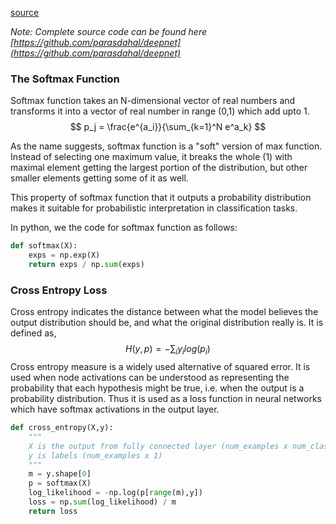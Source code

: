 [source](https://raw.githubusercontent.com/parasdahal/deepnotes/master/_posts/2017-05-28-softmax-crossentropy.md)

*Note: Complete source code can be found here [https://github.com/parasdahal/deepnet](https://github.com/parasdahal/deepnet)*

### The Softmax Function

Softmax function takes an N-dimensional vector of real numbers and transforms it into a vector of real number in range (0,1) which add upto 1. 
$$
p_j = \frac{e^{a_i}}{\sum_{k=1}^N e^a_k}
$$


As the name suggests, softmax function is a "soft" version of max function. Instead of selecting one maximum value, it breaks the whole (1) with maximal element getting the largest portion of the distribution, but other smaller elements getting some of it as well. 

This property of softmax function that it outputs a probability distribution makes it suitable for probabilistic interpretation in classification tasks.

In python, we the code for softmax function as follows:

```python
def softmax(X):
    exps = np.exp(X)
    return exps / np.sum(exps)
```


### Cross Entropy Loss

Cross entropy indicates the distance between what the model believes the output distribution should be, and what the original distribution really is. It is defined as,
$$
H(y,p) = - \sum_i y_i log(p_i)
$$
Cross entropy measure is a widely used alternative of squared error. It is used when node activations can be understood as representing the probability that each hypothesis might be true, i.e. when the output is a probability distribution. Thus it is used as a loss function in neural networks which have softmax activations in the output layer.

```python
def cross_entropy(X,y):
    """
    X is the output from fully connected layer (num_examples x num_classes)
    y is labels (num_examples x 1)
    """
    m = y.shape[0]
    p = softmax(X)
    log_likelihood = -np.log(p[range(m),y])
    loss = np.sum(log_likelihood) / m
    return loss
```

